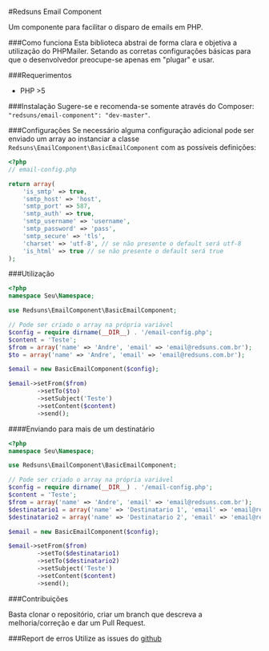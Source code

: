 #Redsuns Email Component

Um componente para facilitar o disparo de emails em PHP.


###Como funciona
Esta biblioteca abstrai de forma clara e objetiva a utilização do PHPMailer. Setando as corretas configurações básicas para que o desenvolvedor preocupe-se apenas em "plugar" e usar.


###Requerimentos

 - PHP >5

###Instalação
Sugere-se e recomenda-se somente através do Composer: `"redsuns/email-component": "dev-master"`.

###Configurações
Se necessário alguma configuração adicional pode ser enviado um array ao instanciar a classe `Redsuns\EmailComponent\BasicEmailComponent` com as possíveis definições:

```php
<?php 
// email-config.php

return array(
    'is_smtp' => true,
    'smtp_host' => 'host',
    'smtp_port' => 587,
    'smtp_auth' => true,
    'smtp_username' => 'username',
    'smtp_password' => 'pass',
    'smtp_secure' => 'tls',
    'charset' => 'utf-8', // se não presente o default será utf-8
    'is_html' => true // se não presente o default será true
);

```

###Utilização

```php
<?php 
namespace Seu\Namespace;

use Redsuns\EmailComponent\BasicEmailComponent;

// Pode ser criado o array na própria variável
$config = require dirname(__DIR__) . '/email-config.php';
$content = 'Teste';
$from = array('name' => 'Andre', 'email' => 'email@redsuns.com.br');
$to = array('name' => 'Andre', 'email' => 'email@redsuns.com.br');

$email = new BasicEmailComponent($config);

$email->setFrom($from)
        ->setTo($to)
        ->setSubject('Teste')
        ->setContent($content)
        ->send();
```

####Enviando para mais de um destinatário

```php
<?php 
namespace Seu\Namespace;

use Redsuns\EmailComponent\BasicEmailComponent;

// Pode ser criado o array na própria variável
$config = require dirname(__DIR__) . '/email-config.php';
$content = 'Teste';
$from = array('name' => 'Andre', 'email' => 'email@redsuns.com.br');
$destinatario1 = array('name' => 'Destinatario 1', 'email' => 'email@redsuns.com.br');
$destinatario2 = array('name' => 'Destinatario 2', 'email' => 'email@redsuns.com.br');

$email = new BasicEmailComponent($config);

$email->setFrom($from)
        ->setTo($destinatario1)
        ->setTo($destinatario2)
        ->setSubject('Teste')
        ->setContent($content)
        ->send();
```


###Contribuições

Basta clonar o repositório, criar um branch que descreva a melhoria/correção e dar um Pull Request.


###Report de erros
Utilize as issues do [github](https://github.com/redsuns/email-component/issues)
